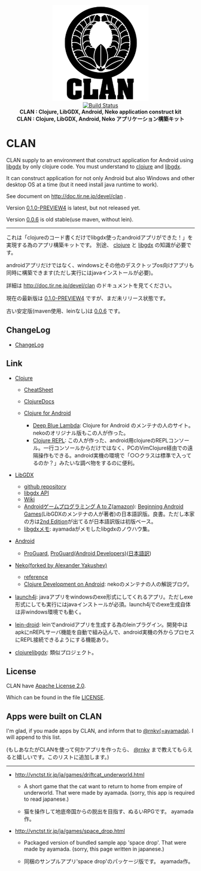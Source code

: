 <div align="center"><img src="https://github.com/ayamada/clan/raw/master/doc/img/logo_b.png" /><br /><a href="https://travis-ci.org/ayamada/clan"><img src="https://travis-ci.org/ayamada/clan.png?branch=master" alt="Build Status" /></a><br /><strong>CLAN : Clojure, LibGDX, Android, Neko application construct kit</strong><br /><strong>CLAN : Clojure, LibGDX, Android, Neko アプリケーション構築キット</strong></div>

# CLAN

CLAN supply to an environment that construct application for Android using [libgdx](http://libgdx.badlogicgames.com/) by only clojure code. You must understand to [clojure](http://clojure.org/) and [libgdx](http://libgdx.badlogicgames.com/).

It can construct application for not only Android but also Windows and other desktop OS at a time (but it need install java runtime to work).

See document on http://doc.tir.ne.jp/devel/clan .

Version [0.1.0-PREVIEW4](https://github.com/ayamada/clan/tree/0.1.0-PREVIEW4) is latest, but not released yet.

Version [0.0.6](https://github.com/ayamada/clan/tree/0.0.6) is old stable(use maven, without lein).

* * * * *

これは「clojureのコード書くだけでlibgdx使ったandroidアプリができた！」を 実現する為のアプリ構築キットです。 別途、 [clojure](http://clojure.org/) と [libgdx](http://libgdx.badlogicgames.com/) の知識が必要です。

androidアプリだけではなく、windowsとその他のデスクトップos向けアプリも 同時に構築できます(ただし実行にはjavaインストールが必要)。

詳細は http://doc.tir.ne.jp/devel/clan のドキュメントを見てください。

現在の最新版は [0.1.0-PREVIEW4](https://github.com/ayamada/clan/tree/0.1.0-PREVIEW4) ですが、まだ未リリース状態です。

古い安定版(maven使用、leinなし)は [0.0.6](https://github.com/ayamada/clan/tree/0.0.6) です。

ChangeLog
---------

- [ChangeLog](ChangeLog)

Link
----

-   [Clojure](http://clojure.org/)

    -   [CheatSheet](http://clojure.org/cheatsheet)
    -   [ClojureDocs](http://clojuredocs.org/)
    -   [Clojure for Android](https://github.com/clojure-android/clojure)

        -   [Deep Blue Lambda](http://www.deepbluelambda.org/): Clojure for Android のメンテナの人のサイト。nekoのオリジナル版もこの人が作った。
        -   [Clojure REPL](https://play.google.com/store/apps/details?id=com.sattvik.clojure_repl): この人が作った、android用clojureのREPLコンソール。一行コンソールからだけではなく、PCのVimClojure経由での遠隔操作もできる。android実機の環境で「○○クラスは標準で入ってるのか？」みたいな調べ物をするのに便利。

-   [LibGDX](http://libgdx.badlogicgames.com/)

    -   [github repository](https://github.com/libgdx/libgdx)
    -   [libgdx API](http://libgdx.badlogicgames.com/nightlies/docs/api/overview-summary.html)
    -   [Wiki](http://code.google.com/p/libgdx/wiki/TableOfContents)
    -   [Androidゲームプログラミング A to Z](http://www.impressjapan.jp/books/3113)([amazon](http://www.amazon.co.jp/o/ASIN/4844331132/tirnejp-22)): [Beginning Android Games](http://www.apress.com/9781430230427)(LibGDXのメンテナの人が著者)の日本語訳版。良書。ただし本家の方は[2nd Edition](http://www.apress.com/9781430246770)が出てるが日本語訳版は初版ベース。
    -   [libgdxメモ](http://doc.tir.ne.jp/devel/clan/libgdx): ayamadaがメモしたlibgdxのノウハウ集。

-   [Android](http://developer.android.com/)

    -   [ProGuard](http://proguard.sourceforge.net/), [ProGuard(Android Developers)](http://developer.android.com/tools/help/proguard.html)([日本語訳](http://www.techdoctranslator.com/android/developing/tools/proguard))

-   [Neko(forked by Alexander Yakushev)](https://github.com/alexander-yakushev/neko)

    -   [reference](http://alexander-yakushev.github.com/neko/)
    -   [Clojure Development on Android](http://clojure-android.blogspot.com/): nekoのメンテナの人の解説ブログ。

-   [launch4j](http://launch4j.sourceforge.net/): javaアプリをwindowsのexe形式にしてくれるアプリ。ただしexe形式にしても実行にはjavaインストールが必須。launch4jでのexe生成自体は非windows環境でも動く。

-   [lein-droid](https://github.com/clojure-android/lein-droid): leinでandroidアプリを生成する為のleinプラグイン。開発中はapkにnREPLサーバ機能を自動で組み込んで、android実機の外からプロセスにREPL接続できるようにする機能あり。

-   [clojurelibgdx](https://github.com/thomas-villagers/clojurelibgdx): 類似プロジェクト。

License
-------

CLAN have [Apache License 2.0](http://www.apache.org/licenses/LICENSE-2.0).

Which can be found in the file [LICENSE](LICENSE).

Apps were built on CLAN
-----------------------

I'm glad, if you made apps by CLAN, and inform that to [@rnkv(=ayamada)](https://twitter.com/rnkv). I will append to this list.

(もしあなたがCLANを使って何かアプリを作ったら、 [@rnkv](https://twitter.com/rnkv) まで教えてもらえると嬉しいです。このリストに追加します。)

* * * * *

-   http://vnctst.tir.jp/ja/games/driftcat_underworld.html

    -   A short game that the cat want to return to home from empire of underworld. That were made by ayamada. (sorry, this app is required to read japanese.)

    -   猫を操作して地底帝国からの脱出を目指す、ぬるいRPGです。 ayamada作。

-   http://vnctst.tir.jp/ja/games/space_drop.html

    -   Packaged version of bundled sample app 'space drop'. That were made by ayamada. (sorry, this page written in japanese.)

    -   同梱のサンプルアプリ'space drop'のパッケージ版です。 ayamada作。


